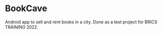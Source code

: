 # BookCave
Android app to sell and rent books in a city. Done as a test project for BRICS TRAINING 2022.
